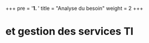 +++
pre = '<b>1. </b>'
title = "Analyse du besoin"
weight = 2
+++

# et gestion des services TI 
<!-- 1 - Technique exploratoire avec la personne utilisatrice
●	Description du problème, du message d’erreur, captures d’écran
●	Questions pertinentes sur l’environnement de l’utilisateur pour préciser la problématique (système d’exploitation, état de mémoire, paramètre de pare-feu, validation des versions des logiciels, etc.)
●	Formulation d’un courriel de soutien
2 - Reproduction du problème et identification de la cause
●	Consultation appropriée de la base de connaissances
●	Fouille de la documentation officielle du logiciel impliqué, de la section “troubleshooting” ou “dépannage/ résolution des problèmes”, FAQ, etc.
●	Développer une théorie de la cause probable ou transmission de l’information à la personne ou au service concerné
●	Techniques de résolution (c.-à-d.: élimination méthodique des sources d’erreurs possibles)
●	Détermination judicieuse du niveau de priorité -->

<!-- L’objectif de ce module est de **transformer une demande utilisateur en problématique clairement définie, reproductible et priorisée**, en recueillant les **symptômes** et le **contexte** puis en **reproduisant l’incident**. On y **formule une hypothèse de cause**, on **consigne** les informations clés dans un **courriel de soutien** et un **ticket**, et l’on **prépare le plan d’intervention** à partir de la **documentation officielle** et de la **base de connaissances**.

intrp diff entre req et incidents et analyser / comprendre l'utilsateur + transformer idée blabla, faire ticket et analyser prob  -->



<!-- ⓘ infos     -->
<!-- 
       Question d'exam : 
       pertinent de prévoir une catégorie <strong>“À qualifier”</strong> pour les cas flous, avec <strong>reclassement obligatoire</strong> à la résolution.</li> lorsqu'on créer notre propre méthode de classement ? 
       Non, vaut mieux classer pr send au depart et reclasser à la fin pr l'avenir .. -->

